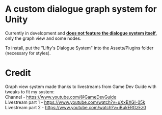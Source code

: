 # A custom dialogue graph system for Unity

Currently in development and <b><ins>does not feature the dialogue system itself</ins></b>, only the graph view and some nodes.

To install, put the "Lifty's Dialogue System" into the Assets/Plugins folder (necessary for styles).

# Credit

Graph view system made thanks to livestreams from Game Dev Guide with tweaks to fit my system: <br />
Channel - https://www.youtube.com/@GameDevGuide <br />
Livestream part 1 - https://www.youtube.com/watch?v=uXxBXGI-05k <br />
Livestream part 2 - https://www.youtube.com/watch?v=iBukERGzEz0 <br />
